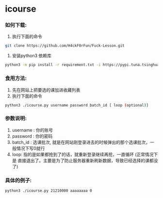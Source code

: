 # icourse

### 如何下载:

1. 执行下面的命令

```bash
git clone https://github.com/H4ckF0rFun/Fuck-Lesson.git
```

1. 安装python3 依赖库

```bash
python3 -m pip install -r requirement.txt -i https://pypi.tuna.tsinghua.edu.cn/simple
```

### 食用方法:

1. 先在网站上把要选的课加进收藏列表
2. 执行下面的命令

```bash
python3 ./icourse.py username password batch_id [ loop (optional)]
```

### 参数说明:

1. username : 你的账号
2. password : 你的密码
3. batch_id : 选课批次, 就是在网站刚登录进去的时候弹出的那个选课批次，一般情况下写0就行
4. loop: 指的是如果都抢到了的话，就重新登录继续再抢，一直循环 (正常情况下是 直接退出了。主要是为了防止服务器重新刷新数据，导致已经选择的课都没了)

### 具体的例子:

```bash
python3 ./icourse.py 21210000 aaaaaaaa 0 
```
